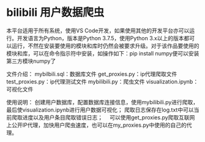# bilibili 用户数据爬虫

本平台适用于所有系统，使用VS Code开发，如果使用其他的开发平台亦可以运行。开发语言为Python，版本是Python 3.7.5，使用Python 3.x以上的版本都可以运行，不然在安装要使用的模块和库时仍然会被要求升级。对于该作品要使用的模块和库，可以在命令指示符中安装，如操作如下：pip install numpy便可以安装第三方模块numpy了

文件介绍：
mybilbili.sql：数据库文件
get_proxies.py：ip代理爬取文件
test_proxies.py：ip代理测试文件
mybilibili.py：爬虫文件
visualization.ipynb：可视化文件

使用说明：
创建用户数据库，配置数据库连接信息，使用mybilibili.py进行爬取，最后使visualization.ipynb进行用户数据可视化；
爬取日志保存在log.txt中可以当前爬取进度以及用户条目爬取错误日志；　
可以使用get_proxies.py爬取互联网上公开IP代理，加快用户爬虫速度，也可以在my_proxies.py中使用的自己的代理。
